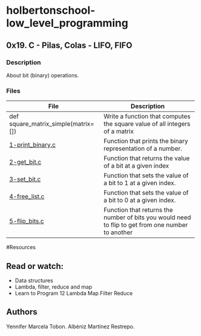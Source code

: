 # holbertonschool-low_level_programming

## 0x19. C - Pilas, Colas - LIFO, FIFO
### Description
About bit (binary) operations.


### Files

| File | Description |
| ------ | ------ |
| def square_matrix_simple(matrix=[]) | Write a function that computes the square value of all integers of a matrix |
| [1-print_binary.c]() | Function that prints the binary representation of a number. |
| [2-get_bit.c]() | Function that returns the value of a bit at a given index |
| [3-set_bit.c]() | Function that sets the value of a bit to 1 at a given index. |
| [4-free_list.c]() | Function that sets the value of a bit to 0 at a given index. |
| [5-flip_bits.c]() | Function that returns the number of bits you would need to flip to get from one number to another |  |

#Resources
## Read or watch:

* Data structures
* Lambda, filter, reduce and map
* Learn to Program 12 Lambda Map Filter Reduce

## Authors

Yennifer Marcela Tobon. 
Albéniz Martínez Restrepo.
